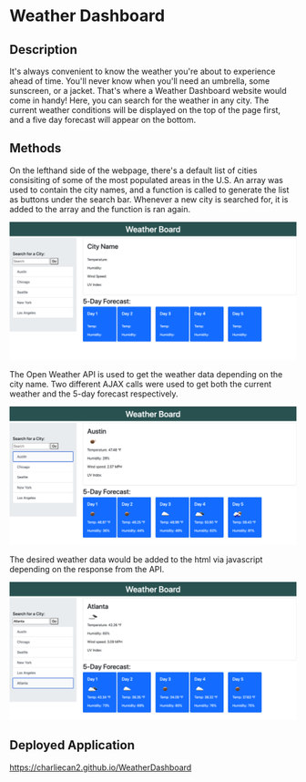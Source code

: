 # Weather Dashboard
## Description
It's always convenient to know the weather you're about to experience ahead of time. You'll never know when you'll need an umbrella, some sunscreen, or a jacket. That's where a Weather Dashboard website would come in handy! Here, you can search for the weather in any city. The current weather conditions will be displayed on the top of the page first, and a five day forecast will appear on the bottom.

## Methods
On the lefthand side of the webpage, there's a default list of cities consisiting of some of the most populated areas in the U.S. An array was used to contain the city names, and a function is called to generate the list as buttons under the search bar. Whenever a new city is searched for, it is added to the array and the function is ran again.

![alt text](weather-dashboard1.png)

The Open Weather API is used to get the weather data depending on the city name. Two different AJAX calls were used to get both the current weather and the 5-day forecast respectively.

![alt text](weather-dashboard2.png)

The desired weather data would be added to the html via javascript depending on the response from the API.

![alt text](weather-dashboard3.png)

## Deployed Application
https://charliecan2.github.io/WeatherDashboard